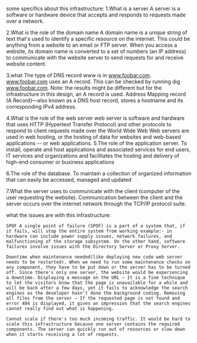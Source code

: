 

some specifics about this infrastructure: 1.What is a server A server is a software or hardware device that accepts and responds to requests made over a network.

2.What is the role of the domain name A domain name is a unique string of text that's used to identify a specific resource on the internet. This could be anything from a website to an email or FTP server. When you access a website, its domain name is converted to a set of numbers (an IP address) to communicate with the website server to send requests for and receive website content.

3.what The type of DNS record www is in www.foobar.com. www.foobar.com uses an A record. This can be checked by running dig www.foobar.com. Note: the results might be different but for the infrastructure in this design, an A record is used. Address Mapping record (A Record)—also known as a DNS host record, stores a hostname and its corresponding IPv4 address.

4.What is the role of the web server web server is software and hardware that uses HTTP (Hypertext Transfer Protocol) and other protocols to respond to client requests made over the World Wide Web Web servers are used in web hosting, or the hosting of data for websites and web-based applications -- or web applications. 5.The role of the application server. To install, operate and host applications and associated services for end users, IT services and organizations and facilitates the hosting and delivery of high-end consumer or business applications

6.The role of the database. To maintain a collection of organized information that can easily be accessed, managed and updated

7.What the server uses to communicate with the client (computer of the user requesting the website). Communication between the client and the server occurs over the internet network through the TCP/IP protocol suite.

what the issues are with this infrastructure:

    SPOF A single point of failure (SPOF) is a part of a system that, if it fails, will stop the entire system from working example:- in hardware can include power supply issues, network failures, and malfunctioning of the storage subsystem. On the other hand, software failures involve issues with the Directory Server or Proxy Server.

    Downtime when maintenance needed(like deploying new code web server needs to be restarted). When we need to run some maintenance checks on any component, they have to be put down or the server has to be turned off. Since there's only one server, the website would be experiencing a downtime. Displaying a message on the URL – It is a fine technique to let the visitors know that the page is unavailable for a while and will be back after a few days, yet it fails to acknowledge the search engines as the developer hasn’t done the background coding. Removing all files from the server – If the requested page is not found and error 404 is displayed, it gives an impression that the search engines cannot really find out what is happening.

    Cannot scale if there's too much incoming traffic. It would be hard to scale this infrastructure because one server contains the required components. The server can quickly run out of resources or slow down when it starts receiving a lot of requests.


